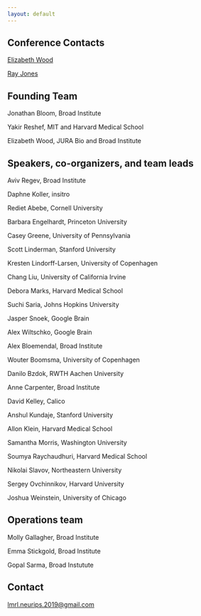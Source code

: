 ```yaml
---
layout: default
---
```

## Conference Contacts

<a href="mailto:lmrl.neurips.2019@gmail.com">Elizabeth Wood</a>
  
<a href="lmrl.neurips.2019@gmail.com">Ray Jones</a>

## Founding Team

Jonathan Bloom, Broad Institute

Yakir Reshef, MIT and Harvard Medical School

Elizabeth Wood, JURA Bio and Broad Institute

## Speakers, co-organizers, and team leads

Aviv Regev, Broad Institute

Daphne Koller, insitro

Rediet Abebe, Cornell University

Barbara Engelhardt, Princeton University

Casey Greene, University of Pennsylvania

Scott Linderman, Stanford University

Kresten Lindorff-Larsen, University of Copenhagen

Chang Liu, University of California Irvine

Debora Marks, Harvard Medical School

Suchi Saria, Johns Hopkins University

Jasper Snoek, Google Brain

Alex Wiltschko, Google Brain

Alex Bloemendal, Broad Institute

Wouter Boomsma, University of Copenhagen

Danilo Bzdok, RWTH Aachen University

Anne Carpenter, Broad Institute

David Kelley, Calico

Anshul Kundaje, Stanford University

Allon Klein, Harvard Medical School

Samantha Morris, Washington University

Soumya Raychaudhuri, Harvard Medical School

Nikolai Slavov, Northeastern University

Sergey Ovchinnikov, Harvard University

Joshua Weinstein, University of Chicago

## Operations team

Molly Gallagher, Broad Institute

Emma Stickgold, Broad Institute

Gopal Sarma, Broad Instutute

## Contact

lmrl.neurips.2019@gmail.com
